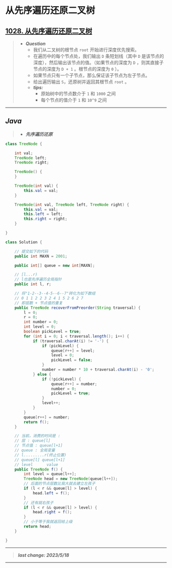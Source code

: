 # 从先序遍历还原二叉树

## [1028. 从先序遍历还原二叉树](https://leetcode.cn/problems/recover-a-tree-from-preorder-traversal/)

> - ***Question***
>   - 我们从二叉树的根节点 `root` 开始进行深度优先搜索。
>   - 在遍历中的每个节点处，我们输出 `D` 条短划线（其中 `D` 是该节点的深度），然后输出该节点的值。（如果节点的深度为 `D` ，则其直接子节点的深度为 `D + 1` 。根节点的深度为 `0` ）。
>   - 如果节点只有一个子节点，那么保证该子节点为左子节点。
>   - 给出遍历输出 `S`，还原树并返回其根节点 `root` 。
>   - ***tips:***
>     - 原始树中的节点数介于 `1` 和 `1000` 之间
>     - 每个节点的值介于 `1` 和 `10^9` 之间

---

## *Java*

> - ***先序遍历还原***

```java
class TreeNode {

    int val;
    TreeNode left;
    TreeNode right;

    TreeNode() {
    }

    TreeNode(int val) {
        this.val = val;
    }

    TreeNode(int val, TreeNode left, TreeNode right) {
        this.val = val;
        this.left = left;
        this.right = right;
    }

}

class Solution {

    // 提交如下的代码
    public int MAXN = 2001;

    public int[] queue = new int[MAXN];

    // [l...r)
    // l也是先序遍历全局指针
    public int l, r;

    // 将"1-2--3--4-5--6--7"转化为如下数组
    // 0 1 1 2 2 3 2 4 1 5 2 6 2 7
    // 即层数 + 节点值的重复
    public TreeNode recoverFromPreorder(String traversal) {
        l = 0;
        r = 0;
        int number = 0;
        int level = 0;
        boolean pickLevel = true;
        for (int i = 0; i < traversal.length(); i++) {
            if (traversal.charAt(i) != '-') {
                if (pickLevel) {
                    queue[r++] = level;
                    level = 0;
                    pickLevel = false;
                }
                number = number * 10 + traversal.charAt(i) - '0';
            } else {
                if (!pickLevel) {
                    queue[r++] = number;
                    number = 0;
                    pickLevel = true;
                }
                level++;
            }
        }
        queue[r++] = number;
        return f();
    }

    // 当前，消费的时间是 :
    // 层 : queue[l]
    // 节点值 : queue[l+1]
    // queue : 全局变量
    // l.........r(终止位置)
    // queue[l] queue[l+1]
    // level      value
    public TreeNode f() {
        int level = queue[l++];
        TreeNode head = new TreeNode(queue[l++]);
        // 后面的节点层数比我大就去建立左孩子
        if (l < r && queue[l] > level) {
            head.left = f();
        }
        // 还有就右孩子
        if (l < r && queue[l] > level) {
            head.right = f();
        }
        // 小于等于我就返回给上级
        return head;
    }

}
```

---

> ***last change: 2023/5/18***

---
